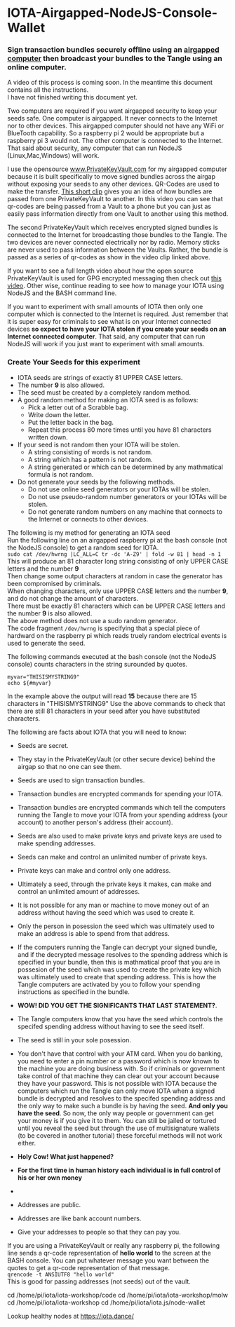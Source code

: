 # IOTA-Airgapped-NodeJS-Console-Wallet  
### Sign transaction bundles securely offline using an [airgapped computer](https://github.com/johnshearing/PrivateKeyVault/blob/master/README.md) then broadcast your bundles to the Tangle using an online computer.  

A video of this process is coming soon. In the meantime this document contains all the instructions.  
I have not finished writing this document yet.  

Two computers are required if you want airgapped security to keep your seeds safe. One computer is airgapped. It never connects to the Internet nor to other devices. This airgapped computer should not have any WiFi or BlueTooth capability. So a raspberry pi 2 would be appropriate but a raspberry pi 3 would not. The other computer is connected to the Internet. That said about security, any computer that can run NodeJS (Linux,Mac,Windows) will work.  

I use the opensource www.PrivateKeyVault.com for my airgapped computer because it is built specifically to move signed bundles across the airgap without exposing your seeds to any other devices. QR-Codes are used to make the transfer. [This short clip](https://youtu.be/3MwJOj3t8cI) gives you an idea of how bundles are passed from one PrivateKeyVault to another. In this video you can see that qr-codes are being passed from a Vault to a phone but you can just as easily pass information directly from one Vault to another using this method.  

The second PrivateKeyVault which receives encrypted signed bundles is connected to the Internet for broadcasting those bundles to the Tangle. The two devices are never connected electrically nor by radio. Memory sticks are never used to pass information between the Vaults. Rather, the bundle is passed as a series of qr-codes as show in the video clip linked above.  

If you want to see a full length video about how the open source PrivateKeyVault is used for GPG encrypted messaging then check out [this video](https://youtu.be/qUWWuHium30). Other wise, continue reading to see how to manage your IOTA using NodeJS and the BASH command line.  

If you want to experiment with small amounts of IOTA then only one computer which is connected to the Internet is required. Just remember that it is super easy for criminals to see what is on your Internet connected devices **so expect to have your IOTA stolen if you create your seeds on an Internet connected computer**. That said, any computer that can run NodeJS will work if you just want to experiment with small amounts.  


### Create Your Seeds for this experiment  
* IOTA seeds are strings of exactly 81 UPPER CASE letters.  
* The number **9** is also allowed.  
* The seed must be created by a completely random method.  
* A good random method for making an IOTA seed is as follows:  
  * Pick a letter out of a Scrabble bag.  
  * Write down the letter.   
  * Put the letter back in the bag.  
  * Repeat this process 80 more times until you have 81 characters written down.  
* If your seed is not random then your IOTA will be stolen.  
  * A string consisting of words is not random.  
  * A string which has a pattern is not random.  
  * A string generated or which can be determined by any mathmatical formula is not random.  
* Do not generate your seeds by the following methods.  
  * Do not use online seed generators or your IOTAs will be stolen.  
  * Do not use pseudo-random number generators or your IOTAs will be stolen.  
  * Do not generate random numbers on any machine that connects to the Internet or connects to other devices.   
  
The following is my method for generating an IOTA seed  
Run the following line on an airgapped raspberry pi at the bash console (not the NodeJS console) to get a random seed for IOTA.  
`sudo cat /dev/hwrng |LC_ALL=C tr -dc 'A-Z9' | fold -w 81 | head -n 1`  
This will produce an 81 character long string consisting of only UPPER CASE letters and the number **9**  
Then change some output characters at random in case the generator has been compromised by criminals.  
When changing characters, only use UPPER CASE letters and the number **9**, and do not change the amount of characters.  
There must be exactly 81 characters which can be UPPER CASE letters and the number **9** is also allowed.  
The above method does not use a sudo random generator.  
The code fragment `/dev/hwrng` is specifying that a special piece of hardward on the raspberry pi which reads truely random electrical events is used to generate the seed.  

The following commands executed at the bash console (not the NodeJS console) counts characters in the string surounded by quotes.  
```  
myvar="THISISMYSTRING9"  
echo ${#myvar}  
```   
In the example above the output will read **15** because there are 15 characters in "THISISMYSTRING9"
Use the above commands to check that there are still 81 characters in your seed after you have substituted characters.  

The following are facts about IOTA that you will need to know:  
* Seeds are secret.  
* They stay in the PrivateKeyVault (or other secure device) behind the airgap so that no one can see them.  
* Seeds are used to sign transaction bundles.  
* Transaction bundles are encrypted commands for spending your IOTA.  
* Transaction bundles are encrypted commands which tell the computers running the Tangle to move your IOTA from your spending address (your account) to another person's address (their account).  
* Seeds are also used to make private keys and private keys are used to make spending addresses.  
* Seeds can make and control an unlimited number of private keys.  
* Private keys can make and control only one address.  
* Ultimately a seed, through the private keys it makes, can make and control an unlimited amount of addresses.  
* It is not possible for any man or machine to move money out of an address without having the seed which was used to create it.  
* Only the person in posession the seed which was ultimately used to make an address is able to spend from that address.  
* If the computers running the Tangle can decrypt your signed bundle, and if the decrypted message resolves to the spending address which is specified in your bundle, then this is mathmatical proof that you are in possesion of the seed which was used to create the private key which was ultimately used to create that spending address. This is how the Tangle computers are activated by you to follow your spending instructions as specified in the bundle.  
* **WOW! DID YOU GET THE SIGNIFICANTS THAT LAST STATEMENT?**.  
* The Tangle computers know that you have the seed which controls the specifed spending address without having to see the seed itself.  
* The seed is still in your sole posession.   
* You don't have that control with your ATM card. When you do banking, you need to enter a pin number or a password which is now known to the machine you are doing business with. So if criminals or government take control of that machine they can clear out your account because they have your password. This is not possible with IOTA because the computers which run the Tangle can only move IOTA when a signed bundle is decrypted and resolves to the specifed spending address and the only way to make such a bundle is by having the seed. **And only you have the seed**. So now, the only way people or government can get your money is if you give it to them. You can still be jailed or tortured until you reveal the seed but through the use of multisignature wallets (to be covered in another tutorial) these forceful methods will not work either.  
* **Holy Cow! What just happened?**  
* **For the first time in human history each individual is in full control of his or her own money**  


*  
* Addresses are public.  
* Addresses are like bank account numbers.  
* Give your addresses to people so that they can pay you.  






If you are using a PrivateKeyVault or really any raspberry pi, the following line sends a qr-code representation of **hello world** to the screen at the BASH console. You can put whatever message you want between the quotes to get a qr-code representation of that message.  
`qrencode -t ANSIUTF8 "hello world"`  
This is good for passing addresses (not seeds) out of the vault.  



cd /home/pi/iota/iota-workshop/code
cd /home/pi/iota/iota-workshop/molw
cd /home/pi/iota/iota-workshop
cd /home/pi/iota/iota.js/node-wallet

Lookup healthy nodes at https://iota.dance/	

